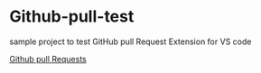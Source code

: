 # Github-pull-test
sample project to test GitHub pull Request Extension for VS code

[Github pull Requests](https://marketplace.visualstudio.com/items?itemName=GitHub.vscode-pull-request-github)
